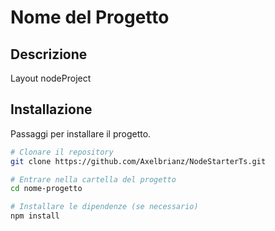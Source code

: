 # Nome del Progetto

## Descrizione
Layout nodeProject

## Installazione
Passaggi per installare il progetto.

```bash
# Clonare il repository
git clone https://github.com/Axelbrianz/NodeStarterTs.git

# Entrare nella cartella del progetto
cd nome-progetto

# Installare le dipendenze (se necessario)
npm install
